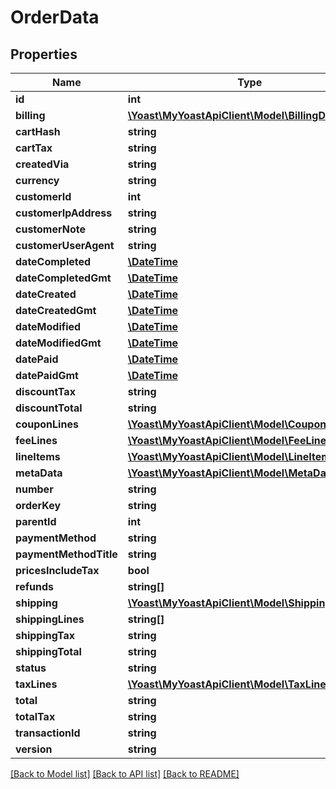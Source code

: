 # OrderData

## Properties
Name | Type | Description | Notes
------------ | ------------- | ------------- | -------------
**id** | **int** |  | 
**billing** | [**\Yoast\MyYoastApiClient\Model\BillingDto**](BillingDto.md) |  | 
**cartHash** | **string** |  | 
**cartTax** | **string** |  | 
**createdVia** | **string** |  | 
**currency** | **string** |  | 
**customerId** | **int** |  | 
**customerIpAddress** | **string** |  | 
**customerNote** | **string** |  | 
**customerUserAgent** | **string** |  | 
**dateCompleted** | [**\DateTime**](\DateTime.md) |  | [optional] 
**dateCompletedGmt** | [**\DateTime**](\DateTime.md) |  | [optional] 
**dateCreated** | [**\DateTime**](\DateTime.md) |  | 
**dateCreatedGmt** | [**\DateTime**](\DateTime.md) |  | 
**dateModified** | [**\DateTime**](\DateTime.md) |  | [optional] 
**dateModifiedGmt** | [**\DateTime**](\DateTime.md) |  | [optional] 
**datePaid** | [**\DateTime**](\DateTime.md) |  | [optional] 
**datePaidGmt** | [**\DateTime**](\DateTime.md) |  | [optional] 
**discountTax** | **string** |  | 
**discountTotal** | **string** |  | 
**couponLines** | [**\Yoast\MyYoastApiClient\Model\CouponLineDto[]**](CouponLineDto.md) |  | 
**feeLines** | [**\Yoast\MyYoastApiClient\Model\FeeLineDto[]**](FeeLineDto.md) |  | 
**lineItems** | [**\Yoast\MyYoastApiClient\Model\LineItemDto[]**](LineItemDto.md) |  | 
**metaData** | [**\Yoast\MyYoastApiClient\Model\MetaDataDto[]**](MetaDataDto.md) |  | 
**number** | **string** |  | 
**orderKey** | **string** |  | 
**parentId** | **int** |  | [optional] 
**paymentMethod** | **string** |  | 
**paymentMethodTitle** | **string** |  | 
**pricesIncludeTax** | **bool** |  | 
**refunds** | **string[]** |  | 
**shipping** | [**\Yoast\MyYoastApiClient\Model\ShippingDto**](ShippingDto.md) |  | 
**shippingLines** | **string[]** |  | 
**shippingTax** | **string** |  | 
**shippingTotal** | **string** |  | 
**status** | **string** |  | 
**taxLines** | [**\Yoast\MyYoastApiClient\Model\TaxLineItem[]**](TaxLineItem.md) |  | 
**total** | **string** |  | 
**totalTax** | **string** |  | 
**transactionId** | **string** |  | 
**version** | **string** |  | 

[[Back to Model list]](../../README.md#documentation-for-models) [[Back to API list]](../../README.md#documentation-for-api-endpoints) [[Back to README]](../../README.md)

